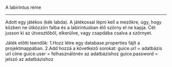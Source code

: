 A labirintus réme

---------------------------
Adott egy játékos (kék labda). A játékossal lépni kell a mezőkre, úgy, hogy közben ne ütközzön falba és a labirintusban élő szörny el ne kapja.
Cél: jusson ki az útvesztőből, elkerülve, vagy csapdába csalva a szörnyet.

Játék előtti teendők:
1.Hozz létre egy database.properties fájlt a projektmappában.
2.Add hozzá a következő sorokat:
guice.url = adatbázis url címe
guice.user = felhasználónév az adatbázishoz
guice.password = jelszó az adatbázishoz
